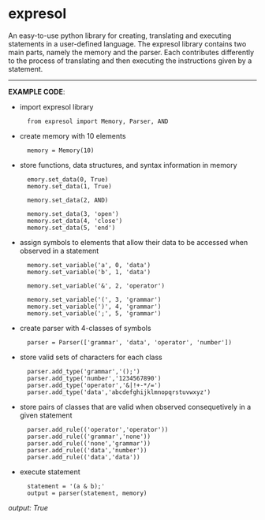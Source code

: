 # expresol

An easy-to-use python library for creating, translating and executing statements in a user-defined language. The expresol library contains two main parts, namely the memory and the parser. Each contributes differently to the process of translating and then executing the instructions given by a statement.

---

__EXAMPLE CODE__:

- import expresol library
        
        from expresol import Memory, Parser, AND

- create memory with 10 elements

        memory = Memory(10)

- store functions, data structures, and syntax information in memory  

        emory.set_data(0, True)
        memory.set_data(1, True)
        
        memory.set_data(2, AND)

        memory.set_data(3, 'open')
        memory.set_data(4, 'close')
        memory.set_data(5, 'end')

- assign symbols to elements that allow their data to be accessed when observed in a statement 

        memory.set_variable('a', 0, 'data')
        memory.set_variable('b', 1, 'data')
        
        memory.set_variable('&', 2, 'operator')
 
        memory.set_variable('(', 3, 'grammar')
        memory.set_variable(')', 4, 'grammar')
        memory.set_variable(';', 5, 'grammar')

- create parser with 4-classes of symbols

        parser = Parser(['grammar', 'data', 'operator', 'number'])

- store valid sets of characters for each class

        parser.add_type('grammar','();')
        parser.add_type('number','1234567890')
        parser.add_type('operator','&|!+-*/=')
        parser.add_type('data','abcdefghijklmnopqrstuvwxyz')

- store pairs of classes that are valid when observed consequetively in a given statement

        parser.add_rule(('operator','operator'))
        parser.add_rule(('grammar','none'))
        parser.add_rule(('none','grammar'))
        parser.add_rule(('data','number'))
        parser.add_rule(('data','data'))

- execute statement

        statement = '(a & b);'
        output = parser(statement, memory)
        
*output: True*
